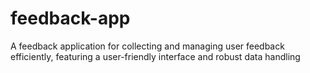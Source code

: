# feedback-app
A feedback application for collecting and managing user feedback efficiently, featuring a user-friendly interface and robust data handling
